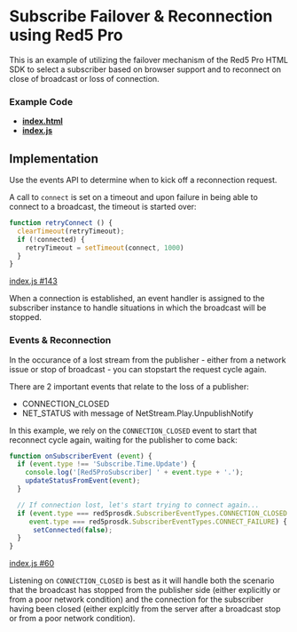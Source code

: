# Subscribe Failover & Reconnection using Red5 Pro

This is an example of utilizing the failover mechanism of the Red5 Pro HTML SDK to select a subscriber based on browser support and to reconnect on close of broadcast or loss of connection.

### Example Code

- **[index.html](index.html)**
- **[index.js](index.js)**

## Implementation

Use the events API to determine when to kick off a reconnection request.

A call to `connect` is set on a timeout and upon failure in being able to connect to a broadcast, the timeout is started over:

```js
function retryConnect () {
  clearTimeout(retryTimeout);
  if (!connected) {
    retryTimeout = setTimeout(connect, 1000)
  }
}
```
[index.js #143](index.js#L143)

When a connection is established, an event handler is assigned to the subscriber instance to handle situations in which the broadcast will be stopped.

### Events & Reconnection

In the occurance of a lost stream from the publisher - either from a network issue or stop of broadcast - you can stopstart the request cycle again.

There are 2 important events that relate to the loss of a publisher:

* CONNECTION_CLOSED
* NET_STATUS with message of NetStream.Play.UnpublishNotify

In this example, we rely on the `CONNECTION_CLOSED` event to start that reconnect cycle again, waiting for the publisher to come back:

```js
function onSubscriberEvent (event) {
  if (event.type !== 'Subscribe.Time.Update') {
    console.log('[Red5ProSubscriber] ' + event.type + '.');
    updateStatusFromEvent(event);
  }

  // If connection lost, let's start trying to connect again...
  if (event.type === red5prosdk.SubscriberEventTypes.CONNECTION_CLOSED ||
     event.type === red5prosdk.SubscriberEventTypes.CONNECT_FAILURE) {
      setConnected(false);
  }
}
```

[index.js #60](index.js#L60)

Listening on `CONNECTION_CLOSED` is best as it will handle both the scenario that the broadcast has stopped from the publisher side (either explicitly or from a poor network condition) and the connection for the subscriber having been closed (either explcitly from the server after a broadcast stop or from a poor network condition).

